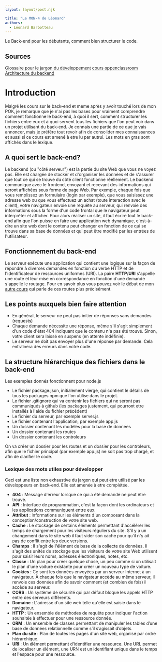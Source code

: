 ```yaml
---
layout: layout/post.njk

title: "Le MON-4 de Léonard"
authors:
  - Léonard Barbotteau
---
```


<!-- début résumé -->
Le Back-end pour les débutants, comment bien structurer le code.
<!-- fin résumé -->

## Sources
[Glossaire pour le jargon du développement](https://www.wholewhale.com/tips/developer-terms-glossary/)
[cours oppenclassroom](https://openclassrooms.com/fr/courses/6390246-passez-au-full-stack-avec-node-js-express-et-mongodb/6466459-optimisez-la-structure-du-back-end)
[Architecture du backend](https://www.codecademy.com/article/back-end-architecture)

# Introduction
Malgré les cours sur le back-end et meme après y avoir touché lors de mon POK, je remarque que je n'ai pas les bases pour vraiment comprendre comment fonctionne le back-end, à quoi il sert, comment structurer les fichiers entre eux et à quoi servent tous les fichiers que l'on peut voir dans un projet utilisant du back-end. Je connais une partie de ce que je vais annoncer, mais je préfère tout revoir afin de consolider mes connaissances et aussi si ce cours est amené à etre lu par autrui.
Les mots en gras sont affichés dans le lexique.

## A quoi sert le back-end?
Le backend (ou "côté serveur") est la partie du site Web que vous ne voyez pas. Elle est chargée de stocker et d'organiser les données et de s'assurer que tout ce qui se trouve du côté client fonctionne réellement. Le backend communique avec le frontend, envoyant et recevant des informations qui seront affichées sous forme de page Web.
Par exemple, chaque fois que vous remplissez un formulaire (login par exemple), que vous saisissez une adresse web ou que vous effectuez un achat (toute interaction avec le client), votre navigateur envoie une requête au serveur, qui renvoie des informations sous la forme d'un code frontal que le navigateur peut interpréter et afficher.
Pour alors réaliser un site, il faut écrire tout le back-end afin que l'on puisse en faire une application web dynamique, c'est-à-dire un site web dont le contenu peut changer en fonction de ce qui se trouve dans sa base de données et qui peut être modifié par les entrées de l'utilisateur.

## Fonctionnement du back-end
Le serveur exécute une application qui contient une logique sur la façon de répondre à diverses demandes en fonction du verbe HTTP et de l'identificateur de ressources uniformes (URI). La paire <b>HTTP</b>/<b>URI</b> s'appelle une route et leur mise en correspondance en fonction d'une demande s'appelle le routage.
Pour en savoir plus vous pouvez voir le début de mon [autre cours](../NodeSqlite/) qui parle de ces routes plus précisément.

## Les points auxquels bien faire attention
- En général, le serveur ne peut pas initier de réponses sans demandes (requests)
- Chaque demande nécessite une réponse, même s'il s'agit simplement d'un code d'état 404 indiquant que le contenu n'a pas été trouvé. Sinon, votre client sera laissé en suspens (en attente indéfinie).
- Le serveur ne doit pas envoyer plus d'une réponse par demande. Cela entraînera des erreurs dans votre code.

## La structure hiérarchique des fichiers dans le back-end
Les exemples donnés fonctionnent pour node.js

- Le fichier package.json, initialement vierge, qui contient le détails de tous les packages npm que l'on utilise dans le projet.
- Le fichier .gitignore qui va contenir les fichiers qui ne seront pas communiqués à github (les packages justement, qui pourront etre installés à l'aide du fichier précédent)
- Le fichier du serveur, par exemple server.js
- Le fichier contenant l'application, par exemple app.js
- Un dossier contenant les modèles pour la base de données
- Un dossier contenant les routes
- Un dossier contenant les controleurs


On va créer un dossier pour les routes et un dossier pour les controleurs, afin que le fichier principal (par exemple app.js) ne soit pas trop chargé, et afin de clarifier le code.

### Lexique des mots utiles pour développer
Ceci est une liste non exhaustive du jargon qui peut etre utilisé par les développeurs en back-end. Elle est amenée à etre complétée.

- <b>404</b> : Message d'erreur lorsque ce qui a été demandé ne peut être trouvé.
- <b>API</b> : Interface de programmation, c'est la façon dont les ordinateurs et les applications communiquent entre eux.
- <b>Attribut</b> : Informations sur les éléments d'un composant dans la conception/construction de votre site web.
- <b>Cache</b> : Le stockage de certains éléments permettant d'accélérer les temps de chargement pour les visiteurs réguliers du site. S'il y a un changement dans le site web il faut vider son cache pour qu'il n'y ait pas de conflit entre les deux versions. 
- <b>Champs</b> : Il s'agit de l'élément de base de la collecte de données. Il s'agit des unités de stockage que les visiteurs de votre site Web utilisent pour saisir leurs noms, adresses électroniques, notes, etc.
- <b>Classe</b> : Un plan pour créer quelque chose, un peu comme si on utilisait le plan d'une voiture existante pour créer un nouveau type de voiture.
- <b>Cookies</b> : Ce sont les données envoyées par un serveur Internet à un navigateur. À chaque fois que le navigateur accède au même serveur, il renvoie ces données afin de savoir comment (et combien de fois) il accède au serveur. 
- <b>CORS</b> : Un système de sécurité qui par défaut bloque les appels HTTP entre des serveurs différents.
- <b>Domaine</b> : L'adresse d'un site web telle qu'elle est saisie dans le navigateur.
- <b>HTTP</b> : Un ensemble de méthodes de requête pour indiquer l'action souhaitée à effectuer pour une ressource donnée.
- <b>ORM</b> : Un ensemble de classes permettant de manipuler les tables d’une base de données relationnelle comme s’il s’agissait d’objets.
- <b>Plan du site</b> : Plan de toutes les pages d'un site web, organisé par ordre hiérarchique.
- <b>URI</b> : Un élément permettant d'identifier une ressource. Une URL permet de localiser un élément, une URN est un identifiant unique dans le temps et l'espace pour une ressource.

